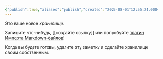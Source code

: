 ```yaml
---
{"publish":true,"aliases":"publish","created":"2025-08-01T12:55:24.000+03:00","modified":"2025-08-01T12:55:24.000+03:00","cssclasses":""}
---
```




Это ваше новое *хранилище*.

Запишите что-нибудь, [[создайте ссылку]] или попробуйте [плагин Импорта Markdown-файлов](https://help.obsidian.md/Plugins/Importer)!

Когда вы будете готовы, удалите эту заметку и сделайте хранилище своим собственным.